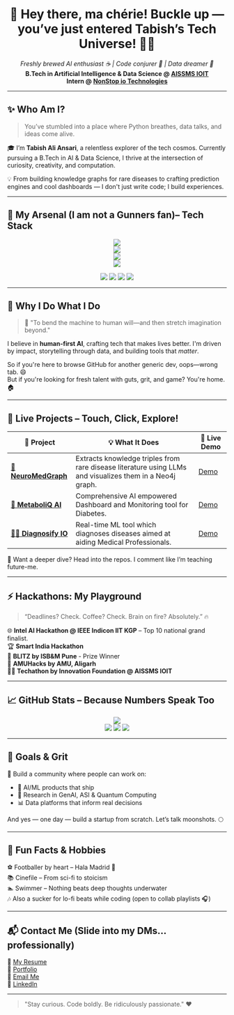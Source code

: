 <h1 align="center">👋 Hey there, ma chérie! Buckle up — you’ve just entered Tabish’s Tech Universe! 💺🎢</h1>
<p align="center">
  <em>Freshly brewed AI enthusiast ☕ | Code conjurer 🧙 | Data dreamer 🌌</em><br>
  <strong>B.Tech in Artificial Intelligence & Data Science @ <a href="https://aissmsioit.org/" target="_blank">AISSMS IOIT</a></strong><br>
  <strong>Intern @ <a href="https://nonstopio.com/" target="_blank">NonStop io Technologies</a></strong>
</p>


---

## ✨ Who Am I?

> You’ve stumbled into a place where Python breathes, data talks, and ideas come alive.

🎓 I’m **Tabish Ali Ansari**, a relentless explorer of the tech cosmos. Currently pursuing a B.Tech in AI & Data Science, I thrive at the intersection of curiosity, creativity, and computation.

💡 From building knowledge graphs for rare diseases to crafting prediction engines and cool dashboards — I don't just write code; I build experiences.

---

## 🔧 My Arsenal (I am not a Gunners fan)– Tech Stack

<p align="center">
  <img src="https://skillicons.dev/icons?i=python,java,c,cpp" />
  <br/>
  <img src="https://skillicons.dev/icons?i=opencv,pytorch,tensorflow,git" />
  <br/>
  <img src="https://skillicons.dev/icons?i=mongodb,mysql,postgres,grafana" />
  <br/>
  <img src="https://skillicons.dev/icons?i=fastapi,flask,vscode,linux" />
</p>

<p align="center">
  <img src="https://img.shields.io/badge/Seaborn-3776AB?style=for-the-badge&logo=python&logoColor=white"/>
  <img src="https://img.shields.io/badge/scikit--learn-F7931E?style=for-the-badge&logo=scikit-learn&logoColor=white"/>
  <img src="https://img.shields.io/badge/Neo4j-008CC1?style=for-the-badge&logo=neo4j&logoColor=white"/>
  <img src="https://img.shields.io/badge/SpringBoot-6DB33F?style=for-the-badge&logo=springboot&logoColor=white"/>
</p>

---

## 🌌 Why I Do What I Do

> 🚀 "To bend the machine to human will—and then stretch imagination beyond."

I believe in **human-first AI**, crafting tech that makes lives better. I'm driven by impact, storytelling through data, and building tools that *matter*.

So if you're here to browse GitHub for another generic dev, oops—wrong tab. 😄  
But if you're looking for fresh talent with guts, grit, and game? You're home. 🏠

---

## 🧪 Live Projects – Touch, Click, Explore!

| 🚀 Project                                                                           | 💡 What It Does                                                                                          | 🔗 Live Demo                         |
|--------------------------------------------------------------------------------------|----------------------------------------------------------------------------------------------------------|--------------------------------------|
| **[🧠 NeuroMedGraph](https://github.com/tabishaliansari/Mavericks_AMUHACKS4.0)**             | Extracts knowledge triples from rare disease literature using LLMs and visualizes them in a Neo4j graph. | [Demo](https://youtu.be/1sUiHItBjoA) |
| **[💉 MetaboliQ AI](https://github.com/tabishaliansari/MetaboliQ-AI)**               | Comprehensive AI empowered Dashboard and Monitoring tool for Diabetes.                                   | [Demo](https://youtu.be/sxvw4tzdTpY) |
| **[👨‍⚕️ Diagnosify IO](https://github.com/Ayushlokre/Mavericks)** | Real-time ML tool which diagnoses diseases aimed at aiding Medical Professionals.                        | [Demo](https://youtu.be/DMcQgEITDaU)                             |

🧠 Want a deeper dive? Head into the repos. I comment like I’m teaching future-me.

---

## ⚡ Hackathons: My Playground

> “Deadlines? Check. Coffee? Check. Brain on fire? Absolutely.” 🔥

🌐 **Intel AI Hackathon @ IEEE Indicon IIT KGP** – Top 10 national grand finalist.  
🏆 **Smart India Hackathon**  
🚀 **BLITZ by ISB&M Pune** - Prize Winner  
🌟 **AMUHacks by AMU, Aligarh**  
🧑‍💻 **Techathon by Innovation Foundation @ AISSMS IOIT**

---

## 📈 GitHub Stats – Because Numbers Speak Too

<p align="center">
  <img src="https://komarev.com/ghpvc/?username=tabishaliansari&label=Profile%20views&color=0e75b6&style=flat" /><br>
  <img src="https://github-readme-stats.vercel.app/api?username=tabishaliansari&show_icons=true&theme=github_dark" />
  <img src="https://streak-stats.demolab.com?user=tabishaliansari&theme=dark&hide_border=true" />
  <img src="https://github-profile-trophy.vercel.app/?username=tabishaliansari&theme=onestar&no-frame=true&row=1&column=7" />
</p>

---

## 📌 Goals & Grit

🎯 Build a community where people can work on:
- 🤖 AI/ML products that ship
- 🧠 Research in GenAI, ASI & Quantum Computing
- 📊 Data platforms that inform real decisions

And yes — one day — build a startup from scratch. Let’s talk moonshots. 🌕

---

## 🎒 Fun Facts & Hobbies

⚽ Footballer by heart – Hala Madrid 🤍  
📚 Cinefile – From sci-fi to stoicism  
🏊 Swimmer – Nothing beats deep thoughts underwater  
🎶 Also a sucker for lo-fi beats while coding (open to collab playlists 🎧)

---

## 📬 Contact Me (Slide into my DMs... professionally)

📜 [My Resume](./Resume.pdf)  
🧔 [Portfolio](https://tabishaliansari.carrd.co/)  
📧 [Email Me](mailto:tabish.ansari004@yahoo.com)  
🔗 [LinkedIn](https://www.linkedin.com/in/tabishaliansari/)

---

> "Stay curious. Code boldly. Be ridiculously passionate." ❤️
